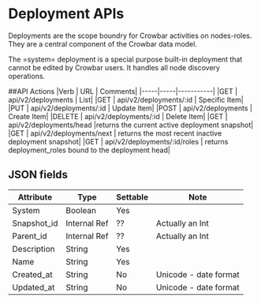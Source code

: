 # Deployment APIs

Deployments are the scope boundry for Crowbar activities on nodes-roles. They are a central component of the Crowbar data model.

The =system= deployment is a special purpose built-in deployment that cannot be edited by Crowbar users. It handles all node discovery operations.

##API Actions
|Verb |	URL |	Comments|
|-----|-----|-----------|
|GET |	api/v2/deployments |	List|
|GET |	api/v2/deployments/:id |	Specific Item|
|PUT |	api/v2/deployments/:id |	Update Item|
|POST |	api/v2/deployments |	Create Item|
|DELETE |	api/v2/deployments/:id |	Delete Item|
|GET |	api/v2/deployments/head 	|returns the current active deployment snapshot|
|GET |	api/v2/deployments/next |	returns the most recent inactive deployment snapshot|
|GET |	api/v2/deployments/:id/roles |	returns deployment_roles bound to the deployment head|

## JSON fields

|Attribute|Type|Settable|Note|
|---------|----|--------|----|
|System|Boolean|Yes||
|Snapshot_id|Internal Ref|??|Actually an Int
|Parent_id|Internal Ref|??|Actually an Int|
|Description|String|Yes||
|Name|String|Yes||
|Created_at|String|No|Unicode - date format|
|Updated_at|String|No|Unicode - date format|



